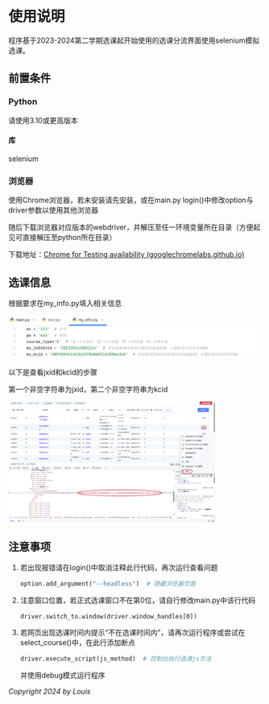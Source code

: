 # 使用说明

程序基于2023-2024第二学期选课起开始使用的选课分流界面使用selenium模拟选课。

## 前置条件

### Python

请使用3.10或更高版本

#### 库 

selenium

### 浏览器

使用Chrome浏览器，若未安装请先安装，或在main.py login()中修改option与driver参数以使用其他浏览器

随后下载浏览器对应版本的webdriver，并解压至任一环境变量所在目录（方便起见可直接解压至python所在目录）

下载地址：[Chrome for Testing availability (googlechromelabs.github.io)](https://googlechromelabs.github.io/chrome-for-testing/)

## 选课信息

根据要求在my_info.py填入相关信息

<img src="img\my_info.png" style="zoom:50%;" />

以下是查看jxid和kcid的步骤

第一个非空字符串为jxid，第二个非空字符串为kcid

<img src="img\find_jxid_kcid.png" alt="find_jxid_kcid" style="zoom:40%;" />



## 注意事项

1. 若出现报错请在login()中取消注释此行代码，再次运行查看问题

   ```python
   option.add_argument("--headless")  # 隐藏浏览器页面
   ```

2. 注意窗口位置，若正式选课窗口不在第0位，请自行修改main.py中该行代码

   ```
   driver.switch_to.window(driver.window_handles[0])
   ```

3. 若网页出现选课时间内提示“不在选课时间内”，请再次运行程序或尝试在select_course()中，在此行添加断点

   ```python
   driver.execute_script(js_method)  # 控制台执行选课js方法
   ```

   并使用debug模式运行程序











*Copyright 2024 by Louis*